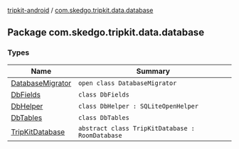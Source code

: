 [tripkit-android](../index.md) / [com.skedgo.tripkit.data.database](./index.md)

## Package com.skedgo.tripkit.data.database

### Types

| Name | Summary |
|---|---|
| [DatabaseMigrator](-database-migrator/index.md) | `open class DatabaseMigrator` |
| [DbFields](-db-fields/index.md) | `class DbFields` |
| [DbHelper](-db-helper/index.md) | `class DbHelper : SQLiteOpenHelper` |
| [DbTables](-db-tables/index.md) | `class DbTables` |
| [TripKitDatabase](-trip-kit-database/index.md) | `abstract class TripKitDatabase : RoomDatabase` |

